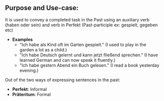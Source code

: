   
## Purpose and Use-case:
It is used to convey a completed task in the Past using an auxiliary verb (haben oder sein) and verb in Perfekt (Past-participle ex: gespielt, gegeben etc)
- **Examples**
	- "Ich habe als Kind oft im Garten gespielt." (I used to play in the garden a lot as a child.)
	- "Ich habe Deutsch gelernt und kann jetzt fließend sprechen." (I have learned German and can now speak it fluently.)
	- "Ich habe gestern Abend ein Buch gelesen." (I read a book yesterday evening.)

Out of the two ways of expressing sentences in the past:
- **Perfekt**: Informal
- **Präteritum**: Formal


